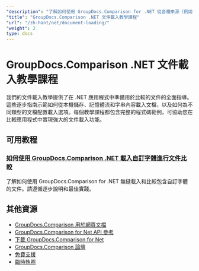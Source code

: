 ```yaml
---
"description": "了解如何使用 GroupDocs.Comparison for .NET 從各種來源（例如文件路徑、流和字串）載入文件。"
"title": "GroupDocs.Comparison .NET 文件載入教學課程"
"url": "/zh-hant/net/document-loading/"
"weight": 2
type: docs
---
```

# GroupDocs.Comparison .NET 文件載入教學課程

我們的文件載入教學提供了在 .NET 應用程式中準備用於比較的文件的全面指導。這些逐步指南示範如何從本機儲存、記憶體流和字串內容載入文檔，以及如何為不同類型的文檔配置載入選項。每個教學課程都包含完整的程式碼範例，可協助您在比較應用程式中實現強大的文件載入功能。

## 可用教程

### [如何使用 GroupDocs.Comparison .NET 載入自訂字體進行文件比較](./load-custom-fonts-document-comparison-groupdocs-net/)
了解如何使用 GroupDocs.Comparison for .NET 無縫載入和比較包含自訂字體的文件。請遵循逐步說明和最佳實踐。

## 其他資源

- [GroupDocs.Comparison 用於網頁文檔](https://docs.groupdocs.com/comparison/net/)
- [GroupDocs.Comparison for Net API 參考](https://reference.groupdocs.com/comparison/net/)
- [下載 GroupDocs.Comparison for Net](https://releases.groupdocs.com/comparison/net/)
- [GroupDocs.Comparison 論壇](https://forum.groupdocs.com/c/comparison)
- [免費支援](https://forum.groupdocs.com/)
- [臨時執照](https://purchase.groupdocs.com/temporary-license/)